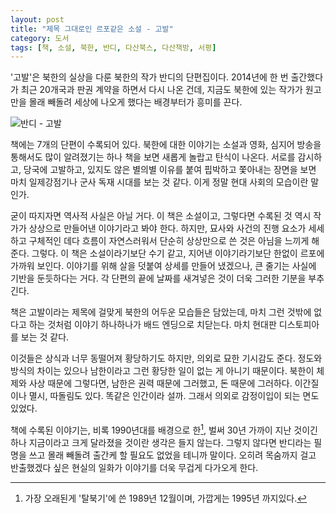 ```yaml
---
layout: post
title: "제목 그대로인 르포같은 소설 - 고발"
category: 도서
tags: [책, 소설, 북한, 반디, 다산북스, 다산책방, 서평]
---
```


'고발'은 북한의 실상을 다룬 북한의 작가 반디의 단편집이다.
2014년에 한 번 출간했다가 최근 20개국과 판권 계약을 하면서 다시 나온 건데,
지금도 북한에 있는 작가가 원고만을 몰래 빼돌려 세상에 나오게 했다는 배경부터가 흥미를 끈다.

![반디 - 고발](https://lh3.googleusercontent.com/-SrMnFcA_-Mo/WNp8eIB_sbI/AAAAAAAATNc/NiQVG7m7FzEQnLHJQ1Qn8xebPr6CaeqogCE0/s360/the-accusation-book.jpg "마치 르포같은 북한 이야기가 무겁게 내려앉는다.")

책에는 7개의 단편이 수록되어 있다.
북한에 대한 이야기는 소설과 영화, 심지어 방송을 통해서도 많이 알려졌기는 하나
책을 보면 새롭게 놀랍고 탄식이 나온다.
서로를 감시하고, 당국에 고발하고, 있지도 않은 별의별 이유를 붙여 핍박하고 쫓아내는 장면을 보면 마치 일제강점기나 군사 독재 시대를 보는 것 같다.
이게 정말 현대 사회의 모습이란 말인가.

굳이 따지자면 역사적 사실은 아닐 거다.
이 책은 소설이고, 그렇다면 수록된 것 역시 작가가 상상으로 만들어낸 이야기라고 봐야 한다.
하지만, 묘사와 사건의 진행 요소가 세세하고 구체적인 데다 흐름이 자연스러워서 단순히 상상만으로 쓴 것은 아님을 느끼게 해준다.
그렇다.
이 책은 소설이라기보단 수기 같고, 지어낸 이야기라기보단 한없이 르포에 가까워 보인다.
이야기를 위해 살을 덧붙여 상세를 만들어 냈겠으나, 큰 줄기는 사실에 기반을 둔듯하다는 거다.
각 단편의 끝에 날짜를 새겨넣은 것이 더욱 그러한 기분을 부추긴다.

책은 고발이라는 제목에 걸맞게 북한의 어두운 모습들은 담았는데,
마치 그런 것밖에 없다고 하는 것처럼 이야기 하나하나가 배드 엔딩으로 치닫는다.
마치 현대판 디스토피아를 보는 것 같다.

이것들은 상식과 너무 동떨어져 황당하기도 하지만, 의외로 묘한 기시감도 준다.
정도와 방식의 차이는 있으나 남한이라고 그런 황당한 일이 없는 게 아니기 때문이다.
북한이 체제와 사상 때문에 그렇다면, 남한은 권력 때문에 그러했고, 돈 때문에 그러하다.
이간질이나 멸시, 따돌림도 있다.
똑같은 인간이라 설까.
그래서 의외로 감정이입이 되는 면도 있었다.

책에 수록된 이야기는, 비록 1990년대를 배경으로 한[^1], 벌써 30년 가까이 지난 것이긴 하나
지금이라고 크게 달라졌을 것이란 생각은 들지 않는다.
그렇지 않다면 반디라는 필명을 쓰고 몰래 빼돌려 출간케 할 필요도 없었을 테니까 말이다.
오히려 목숨까지 걸고 반출했겠다 싶은 현실의 일화가 이야기를 더욱 무겁게 다가오게 한다.

[^1]: 가장 오래된게 '탈북기'에 쓴 1989년 12월이며, 가깝게는 1995년 까지있다.
